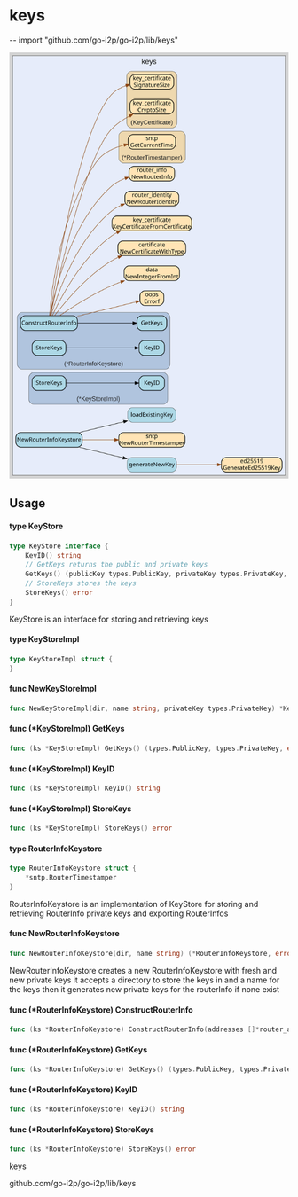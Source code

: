 # keys
--
    import "github.com/go-i2p/go-i2p/lib/keys"

![keys.svg](keys.svg)



## Usage

#### type KeyStore

```go
type KeyStore interface {
	KeyID() string
	// GetKeys returns the public and private keys
	GetKeys() (publicKey types.PublicKey, privateKey types.PrivateKey, err error)
	// StoreKeys stores the keys
	StoreKeys() error
}
```

KeyStore is an interface for storing and retrieving keys

#### type KeyStoreImpl

```go
type KeyStoreImpl struct {
}
```


#### func  NewKeyStoreImpl

```go
func NewKeyStoreImpl(dir, name string, privateKey types.PrivateKey) *KeyStoreImpl
```

#### func (*KeyStoreImpl) GetKeys

```go
func (ks *KeyStoreImpl) GetKeys() (types.PublicKey, types.PrivateKey, error)
```

#### func (*KeyStoreImpl) KeyID

```go
func (ks *KeyStoreImpl) KeyID() string
```

#### func (*KeyStoreImpl) StoreKeys

```go
func (ks *KeyStoreImpl) StoreKeys() error
```

#### type RouterInfoKeystore

```go
type RouterInfoKeystore struct {
	*sntp.RouterTimestamper
}
```

RouterInfoKeystore is an implementation of KeyStore for storing and retrieving
RouterInfo private keys and exporting RouterInfos

#### func  NewRouterInfoKeystore

```go
func NewRouterInfoKeystore(dir, name string) (*RouterInfoKeystore, error)
```
NewRouterInfoKeystore creates a new RouterInfoKeystore with fresh and new
private keys it accepts a directory to store the keys in and a name for the keys
then it generates new private keys for the routerInfo if none exist

#### func (*RouterInfoKeystore) ConstructRouterInfo

```go
func (ks *RouterInfoKeystore) ConstructRouterInfo(addresses []*router_address.RouterAddress) (*router_info.RouterInfo, error)
```

#### func (*RouterInfoKeystore) GetKeys

```go
func (ks *RouterInfoKeystore) GetKeys() (types.PublicKey, types.PrivateKey, error)
```

#### func (*RouterInfoKeystore) KeyID

```go
func (ks *RouterInfoKeystore) KeyID() string
```

#### func (*RouterInfoKeystore) StoreKeys

```go
func (ks *RouterInfoKeystore) StoreKeys() error
```



keys 

github.com/go-i2p/go-i2p/lib/keys
